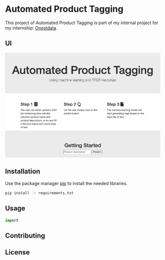 # Automated Product Tagging

This project of Automated Product Tagging is part of my internal project for my internship: [Onestdata](https://onestdata.com/). 

## UI
![alt text](https://github.com/wolfsinem/product-tagging/blob/master/img/UI.png)

## Installation

Use the package manager [pip](https://pip.pypa.io/en/stable/) to install the needed libraries.

```bash
pip install -r requirements.txt
```

## Usage

```python
import

```

## Contributing


## License
